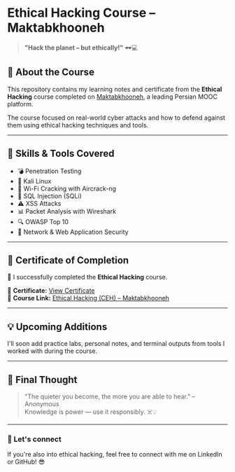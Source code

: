 #  Ethical Hacking Course – Maktabkhooneh

> **"Hack the planet – but ethically!"** 🕶️💻  

## 📜 About the Course

This repository contains my learning notes and certificate from the **Ethical Hacking** course completed on [Maktabkhooneh](https://maktabkhooneh.org/), a leading Persian MOOC platform.

The course focused on real-world cyber attacks and how to defend against them using ethical hacking techniques and tools.

---

## 🧠 Skills & Tools Covered

- 💣 Penetration Testing
- 🧰 Kali Linux
- 📡 Wi-Fi Cracking with Aircrack-ng
- 💉 SQL Injection (SQLi)
- ⚠️ XSS Attacks
- 📊 Packet Analysis with Wireshark
- 🔍 OWASP Top 10
- 🔐 Network & Web Application Security

---

## 🏅 Certificate of Completion

📜 I successfully completed the **Ethical Hacking** course.  

🔗 **Certificate:** [View Certificate](https://www.maktabkhooneh.org/certificates/MK-QLVZPN)  
🎯 **Course Link:** [Ethical Hacking (CEH) – Maktabkhooneh](https://maktabkhooneh.org/course/%d8%a2%d9%85%d9%88%d8%b2%d8%b4-%d9%87%da%a9-%d9%82%d8%a7%d9%86%d9%88%d9%86%d9%85%d9%86%d8%af-ceh-mk641/)


---

## 💡 Upcoming Additions

I'll soon add practice labs, personal notes, and terminal outputs from tools I worked with during the course.

---

## 🎯 Final Thought

> "The quieter you become, the more you are able to hear." – Anonymous  
> Knowledge is power — use it responsibly. ☠️💡

---

### 🔗 Let's connect

If you're also into ethical hacking, feel free to connect with me on LinkedIn or GitHub! 😎
